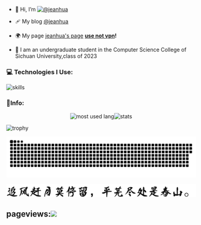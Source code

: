 - 👋 Hi, I’m [![@jeanhua](https://img.shields.io/badge/@jeanhua-8A2BE2)](https://github.com/jeanhua)

- 🩹 My blog [@jeanhua](https://www.blog.jeanhua.cn/)

- 🌍 My page [jeanhua's page](https://www.jeanhua.cn)  **<u>use not vpn</u>!**

- 🏫 I am an undergraduate student in the Computer Science College of Sichuan University,class of 2023

### 💻 Technologies  I Use:

![skills](https://skillicons.dev/icons?perline=14&i=html,java,python,c,cpp,cs,go,typescript,dart,javascript,flutter,vue,react,git,github,linux,ubuntu,md,photoshop,postman,sqlite,vscode,visualstudio,idea,qt,pycharm,unity)

### 🏀Info:

<div style="display:flex;justify-content:center;">
    <img src="https://github-readme-stats.vercel.app/api/top-langs/?username=jeanhua&layout=donut&hide=javascript,css,scss,html,cmake" alt="most used lang" </img>
    <img src="https://github-readme-stats.vercel.app/api?username=jeanhua&show_icons=true&locale=en" alt="stats" </img>
</div>


![trophy](https://github-profile-trophy.vercel.app/?username=jeanhua)

<p align="center">
 <img width="1000" src="assets/github-snake.svg" alt="snake"/>
</p>
<p align="center">
 <img src="assets/saying.png" alt="saying"/>
</p>

## pageviews:![](https://count.getloli.com/@jeanhua?name=jeanhua&theme=capoo-2&padding=7&offset=0&align=top&scale=1&pixelated=1&darkmode=auto)

